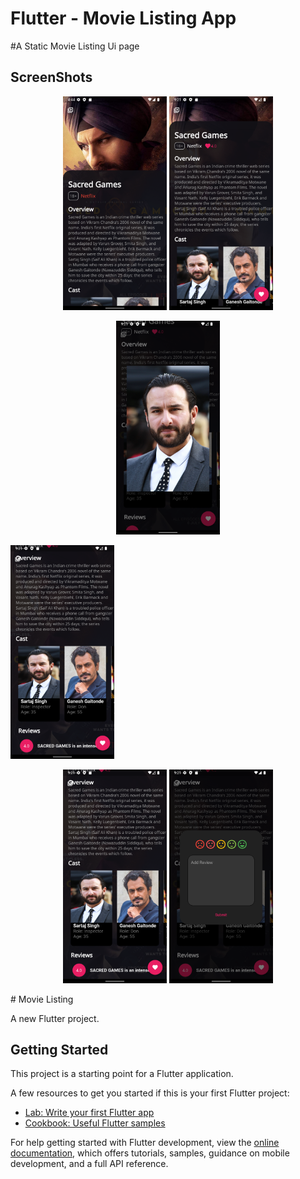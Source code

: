 # Flutter - Movie Listing App

#A Static Movie Listing Ui page 


## ScreenShots
<p align="center">
<img src="https://github.com/palak2665/Movie_Listing/blob/main/assets/images/Screenshot_1665573265.png?raw=true" width ="33%">
<img src="https://github.com/palak2665/Movie_Listing/blob/main/assets/images/Screenshot_1665589875.png?raw=true" width ="33%">
<p align="center"><img src="https://github.com/palak2665/Movie_Listing/blob/main/assets/images/Screenshot_1665589881.png?raw=true" width ="33%"></p>
<img src="https://github.com/palak2665/Movie_Listing/blob/main/assets/images/Screenshot_1665589891.png?raw=true" width ="33%">
<p align="center"><img src="https://github.com/palak2665/Movie_Listing/blob/main/assets/images/Screenshot_1665589891.png?raw=true" width ="33%">
<img src="https://github.com/palak2665/Movie_Listing/blob/main/assets/images/Screenshot_1665589900.png?raw=true" width ="33%"></p>
# Movie Listing

A new Flutter project.

## Getting Started

This project is a starting point for a Flutter application.

A few resources to get you started if this is your first Flutter project:

- [Lab: Write your first Flutter app](https://docs.flutter.dev/get-started/codelab)
- [Cookbook: Useful Flutter samples](https://docs.flutter.dev/cookbook)

For help getting started with Flutter development, view the
[online documentation](https://docs.flutter.dev/), which offers tutorials,
samples, guidance on mobile development, and a full API reference.
